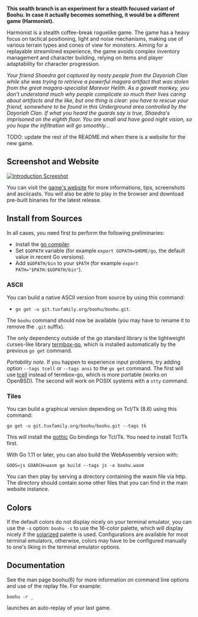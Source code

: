 **This sealth branch is an experiment for a stealth focused variant of Boohu.
In case it actually becomes something, it would be a different game
(Harmonist).**

Harmonist is a stealth coffee-break roguelike game.  The game has a heavy focus
on tactical positioning, light and noise mechanisms, making use of various
terrain types and cones of view for monsters.  Aiming for a replayable
streamlined experience, the game avoids complex inventory management and
character building, relying on items and player adaptability for character
progression.

*Your friend Shaedra got captured by nasty people from the Dayoriah Clan while
she was trying to retrieve a powerful magara artifact that was stolen from the
great magara-specialist Marevor Helith. As a gawalt monkey, you don't
understand much why people complicate so much their lives caring about
artifacts and the like, but one thing is clear: you have to rescue your friend,
somewhere to be found in this Underground area controlled by the Dayoriah Clan.
If what you heard the guards say is true, Shaedra's imprisoned on the eighth
floor. You are small and have good night vision, so you hope the infiltration
will go smoothly...*

TODO: update the rest of the README.md when there is a website for the new game.

Screenshot and Website
----------------------

[![Introduction Screeshot](https://download.tuxfamily.org/boohu/screenshot.png)](https://download.tuxfamily.org/boohu/index.html)

You can visit the [game's
website](https://download.tuxfamily.org/boohu/index.html)
for more informations, tips, screenshots and asciicasts. You will also be able
to play in the browser and download pre-built binaries for the latest release.

Install from Sources
--------------------

In all cases, you need first to perform the following preliminaries:

+ Install the [go compiler](https://golang.org/).
+ Set `$GOPATH` variable (for example `export GOPATH=$HOME/go`, the default
  value in recent Go versions).
+ Add `$GOPATH/bin` to your `$PATH` (for example `export PATH="$PATH:$GOPATH/bin"`).

### ASCII

You can build a native ASCII version from source by using this command:

+ `go get -u git.tuxfamily.org/boohu/boohu.git`.
  
The `boohu` command should now be available (you may have to rename it to
remove the `.git` suffix).

The only dependency outside of the go standard library is the lightweight
curses-like library [termbox-go](https://github.com/nsf/termbox-go), which is
installed automatically by the previous `go get` command.

*Portability note.* If you happen to experience input problems, try adding
option `--tags tcell` or `--tags ansi` to the `go get` command. The first will use
[tcell](https://github.com/gdamore/tcell) instead of termbox-go, which is more
portable (works on OpenBSD). The second will work on POSIX systems with a
`stty` command.

### Tiles

You can build a graphical version depending on Tcl/Tk (8.6) using this command:

    go get -u git.tuxfamily.org/boohu/boohu.git --tags tk

This will install the [gothic](https://github.com/nsf/gothic) Go bindings for
Tcl/Tk. You need to install Tcl/Tk first.

With Go 1.11 or later, you can also build the WebAssembly version with:

    GOOS=js GOARCH=wasm go build --tags js -o boohu.wasm

You can then play by serving a directory containing the wasm file via http. The
directory should contain some other files that you can find in the main
website instance.

Colors
------

If the default colors do not display nicely on your terminal emulator, you can
use the `-s` option: `boohu -s` to use the 16-color palette, which
will display nicely if the [solarized](http://ethanschoonover.com/solarized)
palette is used. Configurations are available for most terminal emulators,
otherwise, colors may have to be configured manually to one's liking in
the terminal emulator options.

Documentation
-------------

See the man page boohu(6) for more information on command line options and use
of the replay file. For example:

    boohu -r _

launches an auto-replay of your last game.

